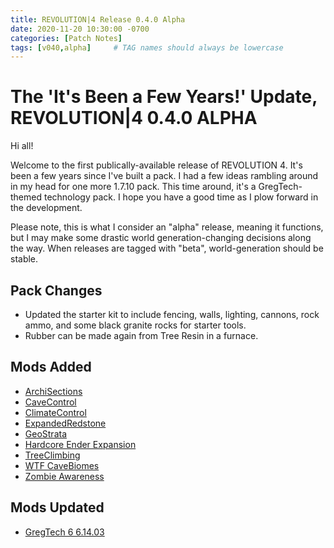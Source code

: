```yaml
---
title: REVOLUTION|4 Release 0.4.0 Alpha
date: 2020-11-20 10:30:00 -0700
categories: [Patch Notes]
tags: [v040,alpha]     # TAG names should always be lowercase
---
```


# The 'It's Been a Few Years!' Update, REVOLUTION|4 0.4.0 ALPHA

Hi all!

Welcome to the first publically-available release of REVOLUTION 4. It's been a few years since I've built a pack. I had a few ideas rambling around in my head for one more 1.7.10 pack. This time around, it's a GregTech-themed technology pack. I hope you have a good time as I plow forward in the development.

Please note, this is what I consider an "alpha" release, meaning it functions, but I may make some drastic world generation-changing decisions along the way. When releases are tagged with "beta", world-generation should be stable.

## Pack Changes

- Updated the starter kit to include fencing, walls, lighting, cannons, rock ammo, and some black granite rocks for starter tools.
- Rubber can be made again from Tree Resin in a furnace.

## Mods Added

- [ArchiSections](https://www.curseforge.com/minecraft/mc-mods/archisections)
- [CaveControl](https://www.curseforge.com/minecraft/mc-mods/cavecontrol)
- [ClimateControl](https://www.curseforge.com/minecraft/mc-mods/climate-control-geographicraft)
- [ExpandedRedstone](https://www.curseforge.com/minecraft/mc-mods/expandedredstone)
- [GeoStrata](https://www.curseforge.com/minecraft/mc-mods/geostrata)
- [Hardcore Ender Expansion](https://www.curseforge.com/minecraft/mc-mods/hardcore-ender-expansion)
- [TreeClimbing](https://www.curseforge.com/minecraft/mc-mods/treeclimbing)
- [WTF CaveBiomes](https://www.curseforge.com/minecraft/mc-mods/wtfs-expedition-cavebiomes-ores-trees-and-tweaks)
- [Zombie Awareness](https://www.curseforge.com/minecraft/mc-mods/zombie-awareness)

## Mods Updated

- [GregTech 6 6.14.03](https://gregtech.overminddl1.com/com/gregoriust/gregtech/gregtech_1.7.10/SNAPSHOT/gregtech_1.7.10-SNAPSHOT-changelog.md)
